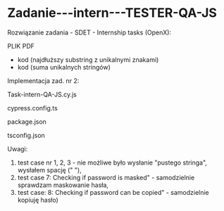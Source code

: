 # Zadanie---intern---TESTER-QA-JS
Rozwiązanie zadania - SDET - Internship tasks (OpenX):

PLIK PDF
+ kod (najdłuższy substring z unikalnymi znakami)
+ kod (suma unikalnych stringów)

Implementacja zad. nr 2:

  Task-intern-QA-JS.cy.js
  
  cypress.config.ts
  
  package.json
  
  tsconfig.json

Uwagi:

1. test case nr 1, 2, 3 - nie możliwe było wysłanie "pustego stringa", wysłałem spację (" "), 
2. test case 7: Checking if password is masked" - samodzielnie sprawdzam maskowanie hasła, 
3. test case: 8: Checking if password can be copied" - samodzielnie kopiuję hasło)
